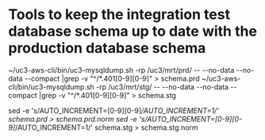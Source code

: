 # Tools to keep the integration test database schema up to date with the production database schema

~/uc3-aws-cli/bin/uc3-mysqldump.sh -rp /uc3/mrt/prd/ -- --no-data --no-data --compact |grep -v "^\/\*.401[0-9][0-9]" > schema.prd
~/uc3-aws-cli/bin/uc3-mysqldump.sh -rp /uc3/mrt/stg/ -- --no-data --no-data --compact |grep -v "^\/\*.401[0-9][0-9]" > schema.stg

sed -e 's/AUTO_INCREMENT=[0-9][0-9]*/AUTO_INCREMENT=1/' schema.prd > schema.prd.norm
sed -e 's/AUTO_INCREMENT=[0-9][0-9]*/AUTO_INCREMENT=1/' schema.stg > schema.stg.norm
